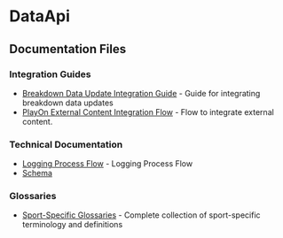 # DataApi

## Documentation Files

### Integration Guides
- [Breakdown Data Update Integration Guide](breakdown-data-update-integration-guide.md) - Guide for integrating breakdown data updates
- [PlayOn External Content Integration Flow](playon-external-content-integration-flow.md) - Flow to integrate external content.

### Technical Documentation
- [Logging Process Flow](logging-process-flow.md) - Logging Process Flow
- [Schema](pixellot-dataapi-statstics-schema.md)

### Glossaries
- [Sport-Specific Glossaries](glossary/glossaries.md) - Complete collection of sport-specific terminology and definitions


